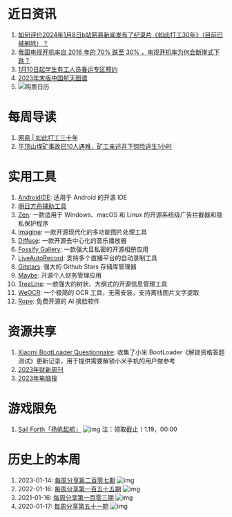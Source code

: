 # 近日资讯

1. [如何评价2024年1月8日b站网易新闻发布了纪录片《如此打工30年》（目前已被删除）？](https://www.zhihu.com/question/638667818)
2. [我国电视开机率自 2016 年的 70% 跌至 30% ，电视开机率为何会断崖式下跌？](https://www.zhihu.com/question/638134615)
3. [1月10日起学生务工人员春运专区预约](https://mp.weixin.qq.com/s/AxFAXNSz6D-igyNr9R8Vzg)
4. [2023年末版中国航天图谱](https://weibo.com/7394207363/NzFuJdLnx)
5. ![购票日历](https://mmbiz.qpic.cn/sz_mmbiz_png/1774PicJv1odWxwBrkP3FJdnjSrAeiactqiboEAMGibWeWcBgSKO7TxdyOkKdqjAe7MhRdzXYBkZQwHuvxHSbM4J8A/640?wx_fmt=png&from=appmsg&wxfrom=5&wx_lazy=1&wx_co=1)

# 每周导读

1. [网易 | 如此打工三十年](https://gu.ink/2024/work-for-30-years/index.html)
2. [平顶山煤矿事故已10人遇难，矿工亲述井下惊险逃生1小时](https://mp.weixin.qq.com/s/KcMpt094XC8TVjhdq0oJlw)

# 实用工具

1. [AndroidIDE](https://github.com/AndroidIDEOfficial/AndroidIDE): 适用于 Android 的开源 IDE
2. [明日方舟辅助工具](https://github.com/MaaAssistantArknights/MaaAssistantArknights)
3. [Zen](https://github.com/anfragment/zen): 一款适用于 Windows、macOS 和 Linux 的开源系统级广告拦截器和隐私保护程序
4. [Imagine](https://github.com/meowtec/Imagine): 一款开源现代化的多功能图片处理工具 
5. [Diffuse](https://github.com/icidasset/diffuse): 一款开源去中心化的音乐播放器 
6. [Fossify Gallery](https://github.com/FossifyOrg/Gallery): 一款强大且私密的开源相册应用 
7. [LiveAutoRecord](https://github.com/WhiteMinds/LiveAutoRecord): 支持多个直播平台的自动录制工具
8. [Gitstars](https://github.com/cfour-hi/gitstars): 强大的 Github Stars 存储库管理器 
9. [Maybe](https://github.com/maybe-finance/maybe): 开源个人财务管理应用
10. [TreeLine](https://github.com/doug-101/TreeLine): 一款强大的树状、大纲式的开源信息管理工具
11. [WeOCR](https://github.com/plantree/ocr-pwa): 一个极简的 OCR 工具，无需安装，支持离线图片文字提取
12. [Rope](https://github.com/Hillobar/Rope): 免费开源的 AI 换脸软件

# 资源共享

1. [Xiaomi BootLoader Questionnaire](https://github.com/MlgmXyysd/Xiaomi-BootLoader-Questionnaire): 收集了小米 BootLoader《解锁资格答题测试》更新记录，用于提供需要解锁小米手机的用户做参考
2. [2023年财新周刊](https://drive.nekov.org/s/ywHa)
3. [2023年电脑报](https://drive.nekov.org/s/5ZSk)

# 游戏限免

1. [Sail Forth「扬帆起航」](https://store.epicgames.com/p/sail-forth-51847e)
![img](https://mmbiz.qpic.cn/sz_mmbiz_jpg/pDARXZuibAKRnIbSUTibMZedpSn0wwvkmjcjSibGtwJiay8PmzcK5JvfibToMCoFkfUl7jiarUmQjicFaiafxZN2KlrtpQ/640?wx_fmt=jpeg&amp;from=appmsg)
注：领取截止！1.19，00:00

# 历史上的本周

1. 2023-01-14: [每周分享第二百零七期](https://mp.weixin.qq.com/s/5W2gTUb13ix-qNAKLhr8gA)
![img](https://mmbiz.qpic.cn/sz_mmbiz_jpg/pDARXZuibAKSXWzWbJu5Ex23JQ9z2siclicqVwia61UrLHiakL6oODQ7pQ3Kzjvdmk0lWavCSpnj2zgUPZgg11JWdvw/640?wx_fmt=jpeg&wxfrom=5&wx_lazy=1&wx_co=1)
2. 2022-01-16: [每周分享第一百五十五期](https://mp.weixin.qq.com/s/yqwZJoTpZOFMD46DN0akAg)
![img](https://mmbiz.qpic.cn/sz_mmbiz_jpg/pDARXZuibAKTPfgoYXXcg7XtWlQlQLkavyQakm93t8Wicyqib0mDMECeXAY7UWuWiaEXFfcMHz4yTCjHCybedJQ3Jw/640?wx_fmt=jpeg&wxfrom=5&wx_lazy=1&wx_co=1)
3. 2021-01-16: [每周分享第一百零三期](https://mp.weixin.qq.com/s/7yOdETuNbsZZ-f82DOJ-eg)
![img](https://mmbiz.qpic.cn/sz_mmbiz_jpg/pDARXZuibAKQxribibwd3gMSpLgn2Ld43brB6CJ9fk2p2EjBrrLSCm7xcxVytPuRqSzJxtDpktzOYdC7bjNqwJU4A/640?wx_fmt=jpeg&wxfrom=5&wx_lazy=1&wx_co=1)
4. 2020-01-17: [每周分享第五十一期](https://mp.weixin.qq.com/s/P53tUyQhOe3ymErE857UBw)
![img](https://mmbiz.qpic.cn/sz_mmbiz_png/pDARXZuibAKTa9sbFE6HJmN6j5L4NLEGKQywa1eUkBMbibbC1FBM5iblLYRwQWQf15jhFAYKk4tbbonL2b7aSlFBA/640?wx_fmt=png&wxfrom=5&wx_lazy=1&wx_co=1)
